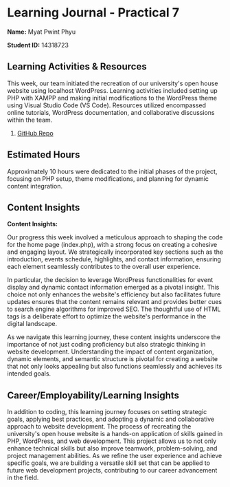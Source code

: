 # Learning Journal - Practical 7

**Name:** Myat Pwint Phyu

**Student ID:** 14318723

## Learning Activities & Resources

This week, our team initiated the recreation of our university's open house website using localhost WordPress. Learning activities included setting up PHP with XAMPP and making initial modifications to the WordPress theme using Visual Studio Code (VS Code). Resources utilized encompassed online tutorials, WordPress documentation, and collaborative discussions within the team.

1. [GitHub Repo](https://github.com/ShweMoeThantAurum/ContentManagementSystemGroupAssignmentTeam6)

## Estimated Hours

Approximately 10 hours were dedicated to the initial phases of the project, focusing on PHP setup, theme modifications, and planning for dynamic content integration.

## Content Insights

**Content Insights:**

Our progress this week involved a meticulous approach to shaping the code for the home page (index.php), with a strong focus on creating a cohesive and engaging layout. We strategically incorporated key sections such as the introduction, events schedule, highlights, and contact information, ensuring each element seamlessly contributes to the overall user experience.

In particular, the decision to leverage WordPress functionalities for event display and dynamic contact information emerged as a pivotal insight. This choice not only enhances the website's efficiency but also facilitates future updates ensures that the content remains relevant and provides better cues to search engine algorithms for improved SEO. The thoughtful use of HTML tags is a deliberate effort to optimize the website's performance in the digital landscape.

As we navigate this learning journey, these content insights underscore the importance of not just coding proficiency but also strategic thinking in website development. Understanding the impact of content organization, dynamic elements, and semantic structure is pivotal for creating a website that not only looks appealing but also functions seamlessly and achieves its intended goals.

## Career/Employability/Learning Insights

In addition to coding, this learning journey focuses on setting strategic goals, applying best practices, and adopting a dynamic and collaborative approach to website development. The process of recreating the university's open house website is a hands-on application of skills gained in PHP, WordPress, and web development. This project allows us to not only enhance technical skills but also improve teamwork, problem-solving, and project management abilities. As we refine the user experience and achieve specific goals, we are building a versatile skill set that can be applied to future web development projects, contributing to our career advancement in the field.
